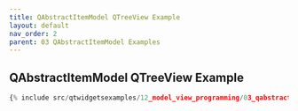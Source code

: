```yaml
---
title: QAbstractItemModel QTreeView Example
layout: default
nav_order: 2
parent: 03 QAbstractItemModel Examples
---
```


## QAbstractItemModel QTreeView Example

```python
{% include src/qtwidgetsexamples/12_model_view_programming/03_qabstracttablemodel/02_item_model_tree_view.py %}
```

